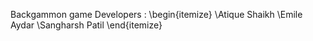 Backgammon game
Developers :
\begin{itemize}
    \Atique Shaikh
    \Emile Aydar
    \Sangharsh Patil
\end{itemize}
